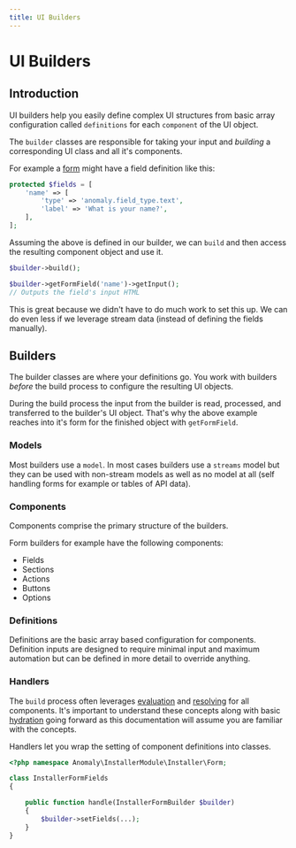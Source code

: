 ```yaml
---
title: UI Builders
---
```


# UI Builders

<div class="documentation__toc"></div>

## Introduction

UI builders help you easily define complex UI structures from basic array configuration called `definitions` for each `component` of the UI object.

The `builder` classes are responsible for taking your input and _building_ a corresponding UI class and all it's components.

For example a [form](../ui/forms) might have a field definition like this:

```php
protected $fields = [
    'name' => [
        'type' => 'anomaly.field_type.text',
        'label' => 'What is your name?',
    ],
];
```

Assuming the above is defined in our builder, we can `build` and then access the resulting component object and use it.

```php
$builder->build();

$builder->getFormField('name')->getInput();
// Outputs the field's input HTML
```

This is great because we didn't have to do much work to set this up. We can do even less if we leverage stream data (instead of defining the fields manually).

## Builders

The builder classes are where your definitions go. You work with builders _before_ the build process to configure the resulting UI objects.

During the build process the input from the builder is read, processed, and transferred to the builder's UI object. That's why the above example reaches into it's form for the finished object with `getFormField`.

### Models

Most builders use a `model`. In most cases builders use a `streams` model but they can be used with non-stream models as well as no model at all (self handling forms for example or tables of API data).

### Components

Components comprise the primary structure of the builders.

Form builders for example have the following components:

- Fields
- Sections
- Actions
- Buttons
- Options

### Definitions

Definitions are the basic array based configuration for components. Definition inputs are designed to require minimal input and maximum automation but can be defined in more detail to override anything.

### Handlers

The `build` process often leverages [evaluation](../utilities/evaluator) and [resolving](../utilities/resolver) for all components. It's important to understand these concepts along with basic [hydration](../utilities/hydrator) going forward as this documentation will assume you are familiar with the concepts.

Handlers let you wrap the setting of component definitions into classes.

```php
<?php namespace Anomaly\InstallerModule\Installer\Form;

class InstallerFormFields
{

    public function handle(InstallerFormBuilder $builder)
    {
        $builder->setFields(...);
    }
}
```
